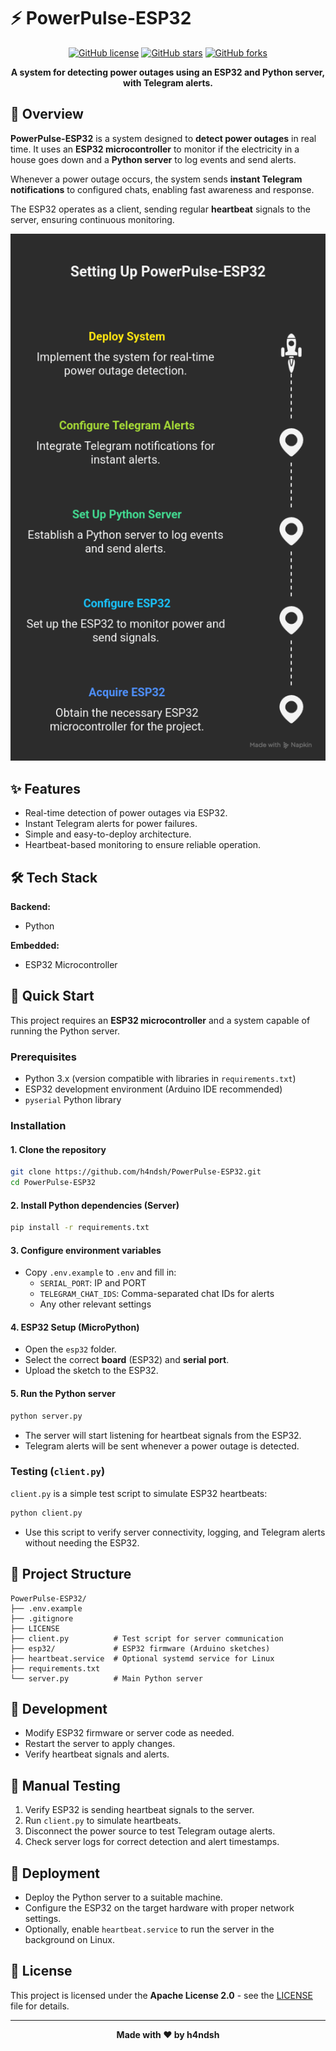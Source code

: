 
# ⚡ PowerPulse-ESP32

<div align="center">

[![GitHub license](https://img.shields.io/github/license/h4ndsh/PowerPulse-ESP32?style=for-the-badge)](LICENSE)
[![GitHub stars](https://img.shields.io/github/stars/h4ndsh/PowerPulse-ESP32?style=for-the-badge)](https://github.com/h4ndsh/PowerPulse-ESP32/stargazers)
[![GitHub forks](https://img.shields.io/github/forks/h4ndsh/PowerPulse-ESP32?style=for-the-badge)](https://github.com/h4ndsh/PowerPulse-ESP32/network)

**A system for detecting power outages using an ESP32 and Python server, with Telegram alerts.**

</div>

## 📖 Overview

**PowerPulse-ESP32** is a system designed to **detect power outages** in real time. It uses an **ESP32 microcontroller** to monitor if the electricity in a house goes down and a **Python server** to log events and send alerts.  

Whenever a power outage occurs, the system sends **instant Telegram notifications** to configured chats, enabling fast awareness and response.  

The ESP32 operates as a client, sending regular **heartbeat** signals to the server, ensuring continuous monitoring.


<div align="center">
  <img src="image.png" alt="PowerPulse-ESP32 Diagram">
</div>



## ✨ Features

- Real-time detection of power outages via ESP32.
- Instant Telegram alerts for power failures.
- Simple and easy-to-deploy architecture.
- Heartbeat-based monitoring to ensure reliable operation.

## 🛠️ Tech Stack

**Backend:**

- Python

**Embedded:**

- ESP32 Microcontroller

## 🚀 Quick Start

This project requires an **ESP32 microcontroller** and a system capable of running the Python server.

### Prerequisites

- Python 3.x (version compatible with libraries in `requirements.txt`)
- ESP32 development environment (Arduino IDE recommended)
- `pyserial` Python library

### Installation

#### 1. Clone the repository
```bash
git clone https://github.com/h4ndsh/PowerPulse-ESP32.git
cd PowerPulse-ESP32
```

#### 2. Install Python dependencies (Server)
```bash
pip install -r requirements.txt
```

#### 3. Configure environment variables
- Copy `.env.example` to `.env` and fill in:
  - `SERIAL_PORT`: IP and PORT
  - `TELEGRAM_CHAT_IDS`: Comma-separated chat IDs for alerts
  - Any other relevant settings

#### 4. ESP32 Setup (MicroPython)
- Open the `esp32` folder.
- Select the correct **board** (ESP32) and **serial port**.
- Upload the sketch to the ESP32.

#### 5. Run the Python server
```bash
python server.py
```
- The server will start listening for heartbeat signals from the ESP32.
- Telegram alerts will be sent whenever a power outage is detected.

### Testing (`client.py`)
`client.py` is a simple test script to simulate ESP32 heartbeats:

```bash
python client.py
```

- Use this script to verify server connectivity, logging, and Telegram alerts without needing the ESP32.

## 📁 Project Structure

```
PowerPulse-ESP32/
├── .env.example
├── .gitignore
├── LICENSE
├── client.py          # Test script for server communication
├── esp32/             # ESP32 firmware (Arduino sketches)
├── heartbeat.service  # Optional systemd service for Linux
├── requirements.txt
└── server.py          # Main Python server
```

## 🔧 Development

- Modify ESP32 firmware or server code as needed.
- Restart the server to apply changes.
- Verify heartbeat signals and alerts.

## 🧪 Manual Testing

1. Verify ESP32 is sending heartbeat signals to the server.
2. Run `client.py` to simulate heartbeats.
3. Disconnect the power source to test Telegram outage alerts.
4. Check server logs for correct detection and alert timestamps.

## 🚀 Deployment

- Deploy the Python server to a suitable machine.
- Configure the ESP32 on the target hardware with proper network settings.
- Optionally, enable `heartbeat.service` to run the server in the background on Linux.

## 📄 License

This project is licensed under the **Apache License 2.0** - see the [LICENSE](LICENSE) file for details.

---

<div align="center">

**Made with ❤️ by h4ndsh**

</div>

